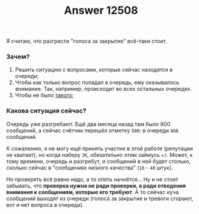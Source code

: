 ﻿---
title: "Answer 12508"
se.owner.user_id: 532877
se.owner.display_name: "Зонтик"
se.owner.link: "https://ru.meta.stackoverflow.com/users/532877/%d0%97%d0%be%d0%bd%d1%82%d0%b8%d0%ba"
se.answer_id: 12508
se.question_id: 12211
se.post_type: answer
se.is_accepted: False
---
<p>Я считаю, что разгрести &quot;голоса за закрытие&quot; всё-таки стоит.</p>
<h3>Зачем?</h3>
<ol>
<li>Решить ситуацию с вопросами, которые сейчас находятся в очереди;</li>
<li>Чтобы как только вопрос попадал в очередь, ему оказывалось внимание. Так, например, происходит во всех остальных очередях.</li>
<li>Чтобы не было <a href="https://ru.meta.stackoverflow.com/questions/12426/%d0%a2%d1%80%d0%b5%d0%b2%d0%be%d0%b3%d1%83-%d0%bd%d0%b5-%d0%bf%d1%80%d0%be%d0%b2%d0%b5%d1%80%d1%8f%d1%8e%d1%82-%d1%83%d0%b6%d0%b5-%d0%b4%d0%b2%d0%b5-%d0%bd%d0%b5%d0%b4%d0%b5%d0%bb%d0%b8?noredirect=1&amp;lq=1">такого</a>;</li>
</ol>
<h3>Какова ситуация сейчас?</h3>
<p>Очередь уже разгребают. Ещё два месяца назад там было 800 сообщений, а сейчас счётчик перешёл отметку <code>500</code>: в очереди <code>488</code> сообщений.</p>
<p>К сожалению, я не могу ещё принять участие в этой работе (репутации не хватает), но когда наберу <code>3К</code>, обязательно этим займусь <code>=)</code>. Может, к тому времени, очередь и разгребут, и сообщений в ней будет столько, сколько сейчас в &quot;сообщениях низкого качества&quot; (<code>10</code> - <code>40</code> штук).</p>
<p>Но проверять всё равно надо, а то опять начнётся... Ну и не стоит забывать, что <strong>проверка нужна не ради проверки, а ради отведения внимания к сообщениям, которые его требуют</strong>. А то сейчас куча сообщений выходят из очереди (голоса за закрытие и тревоги сгорают, вот и нет вопроса в очереди).</p>
